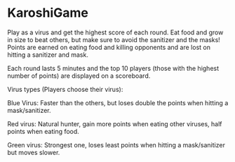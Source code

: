 # KaroshiGame

Play as a virus and get the highest score of each round. Eat food and grow in size to beat others, but make sure to avoid the sanitizer and the masks! 
Points are earned on eating food and killing opponents and are lost on hitting a sanitizer and mask.

Each round lasts 5 minutes and the top 10 players (those with the highest number of points) are displayed on a scoreboard. 

Virus types (Players choose their virus):

Blue Virus:  Faster than the others, but loses double the points when hitting a mask/sanitizer.

Red virus: Natural hunter, gain more points when eating other viruses, half points when eating food. 

Green virus: Strongest one, loses least points when hitting a mask/sanitizer but moves slower.
